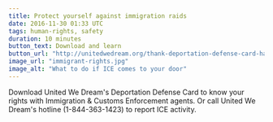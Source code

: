 ```yaml
---
title: Protect yourself against immigration raids
date: 2016-11-30 01:33 UTC
tags: human-rights, safety
duration: 10 minutes
button_text: Download and learn
button_url: "http://unitedwedream.org/thank-deportation-defense-card-handy-phone/"
image_url: "immigrant-rights.jpg"
image_alt: "What to do if ICE comes to your door"
---
```


Download United We Dream's Deportation Defense Card to know your rights with
Immigration & Customs Enforcement agents. Or call United We Dream's hotline
(1-844-363-1423) to report ICE activity.
